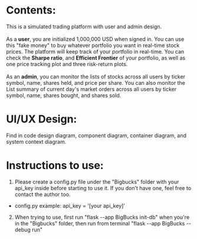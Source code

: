 # Contents:
This is a simulated trading platform with user and admin design. 
<br>
<br>
As a **user**, you are initialized 1,000,000 USD when signed in. You can use this "fake money" to buy whatever portfolio you want in real-time stock prices. The platform will keep track of your portfolio in real-time. You can check the **Sharpe ratio**, and **Efficient Frontier** of your portfolio, as well as one price tracking plot and three risk-return plots.
<br>
<br>
As an **admin**, you can monitor the lists of stocks across all users by ticker symbol, name, shares held, and price per share. You can also monitor the List summary of current day's market orders across all users by ticker symbol, name, shares bought, and shares sold.

# UI/UX Design:
Find in code design diagram, component diagram, container diagram, and system context diagram.

# Instructions to use:

1) Please create a config.py file under the "Bigbucks" folder with your api_key inside before starting to use it. If you don't have one, feel free to contact the author too.

* config.py example: api_key = '[your api_key]'

2) When trying to use, first run "flask --app BigBucks init-db" when you're in the "Bigbucks" folder, then run from terminal "flask --app BigBucks --debug run"
